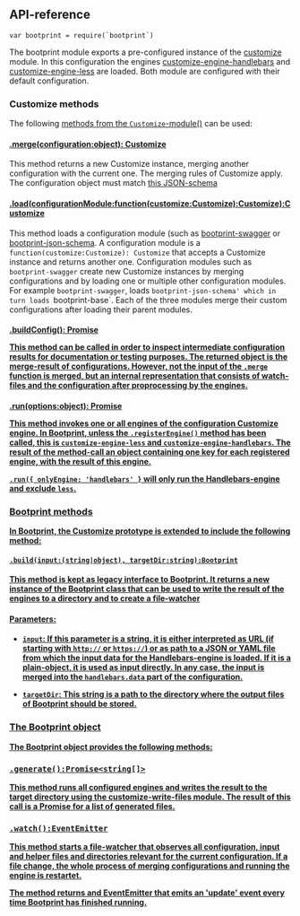 ## API-reference

```
var bootprint = require(`bootprint`)
```

The bootprint module exports a pre-configured instance of the [customize](https://npmjs.com/package/customize) module.
In this configuration the engines [customize-engine-handlebars](https://npmjs.com/package/customize-engine-handlebars) and
[customize-engine-less](https://npmjs.com/package/customize-engine-less) are loaded. Both module are configured with their default configuration.

    
### Customize methods

The following [methods from the `Customize`-module()](https://github.com/nknapp/customize/blob/v0.7.0/README.md#customizecustomize) can be used:

#### [.merge(configuration:object): Customize](https://github.com/nknapp/customize/blob/v0.7.0/README.md#module_customize..Customize+merge)

This method returns a new Customize instance, merging another configuration with the current one.
The merging rules of Customize apply. The configuration object must match [this JSON-schema](doc/configuration-schema.json)

#### [.load(configurationModule:function(customize:Customize):Customize):Customize](https://github.com/nknapp/customize/blob/v0.7.0/README.md#customizeloadcustomizemodule--customize)

This method loads a configuration module (such as [bootprint-swagger](https://npmjs.com/package/bootprint-swagger) or [bootprint-json-schema](https://npmjs.com/package/bootprint-json-schema).
A configuration module is a `function(customize:Customize): Customize` that accepts a Customize instance and 
returns another one. Configuration modules such as `bootprint-swagger` create new Customize instances by 
merging configurations and by loading one or multiple other configuration modules. For example `bootprint-swagger`, 
loads `bootprint-json-schema' which in turn loads `bootprint-base`. Each of the three modules merge their 
custom configurations after loading their parent modules.

#### [.buildConfig(): Promise<object>](https://github.com/nknapp/customize/blob/v0.7.0/README.md#customizebuildconfig--promiseobject)

This method can be called in order to inspect intermediate configuration results for documentation or testing purposes.
The returned object is the merge-result of configurations. However, not the input of the `.merge` function is merged,
but an internal representation that consists of watch-files and the configuration after proprocessing by the engines.

#### [.run(options:object): Promise<object>](https://github.com/nknapp/customize/blob/v0.7.0/README.md#customizerunoptions--promiseobject)

This method invokes one or all engines of the configuration Customize engine. In Bootprint, unless the `.registerEngine()`
method has been called, this is `customize-engine-less` and `customize-engine-handlebars`.
The result of the method-call an object containing one key for each registered engine, with the result of this engine.

`.run({ onlyEngine: 'handlebars' }` will only run the Handlebars-engine and exclude `less`.
    

### Bootprint methods

In Bootprint, the Customize prototype is extended to include the following method: 

#### `.build(input:(string|object), targetDir:string):Bootprint`

This method is kept as legacy interface to Bootprint. It returns a new instance of the Bootprint class that can
be used to write the result of the engines to a directory and to create a file-watcher

#### Parameters: 

* `input`: If this parameter is a string, it is either interpreted as URL (if starting with `http://` or `https://`) 
or as path to a JSON or YAML file from which the input data for the Handlebars-engine is loaded. If it is a plain-object, it is 
used as input directly. In any case, the input is merged into the `handlebars.data` part of the configuration.

* `targetDir`: This string is a path to the directory where the output files of Bootprint should be stored.

### The Bootprint object 

The Bootprint object provides the following methods:

### `.generate():Promise<string[]>`

This method runs all configured engines and writes the result to the target directory using the [customize-write-files](https://npmjs.com/package/customize-write-files)
module. The result of this call is a Promise for a list of generated files.

### `.watch():EventEmitter`

This method starts a file-watcher that observes all configuration, input and helper files and directories relevant for the current 
configuration. If a file change, the whole process of merging configurations and running the engine is restartet.

The method returns and EventEmitter that emits an 'update' event every time Bootprint has finished running.
